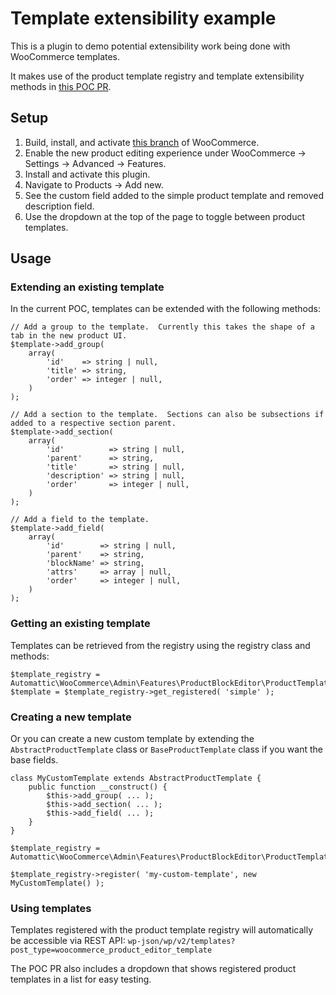 # Template extensibility example

This is a plugin to demo potential extensibility work being done with WooCommerce templates.

It makes use of the product template registry and template extensibility methods in [this POC PR](https://github.com/woocommerce/woocommerce/pull/39129).  

## Setup

1. Build, install, and activate [this branch](https://github.com/woocommerce/woocommerce/pull/39129) of WooCommerce.
2. Enable the new product editing experience under WooCommerce -> Settings -> Advanced -> Features.
3. Install and activate this plugin.
4. Navigate to Products -> Add new.
5. See the custom field added to the simple product template and removed description field.
6. Use the dropdown at the top of the page to toggle between product templates.

## Usage

### Extending an existing template

In the current POC, templates can be extended with the following methods:

```
// Add a group to the template.  Currently this takes the shape of a tab in the new product UI.
$template->add_group(
	array(
		'id'    => string | null,
		'title' => string,
		'order' => integer | null,
	)
);

// Add a section to the template.  Sections can also be subsections if added to a respective section parent.
$template->add_section(
	array(
		'id'          => string | null,
		'parent'      => string,
		'title'       => string | null,
		'description' => string | null,
		'order'       => integer | null,
	)
);

// Add a field to the template.
$template->add_field(
	array(
		'id'        => string | null,
		'parent'    => string,
		'blockName' => string,
		'attrs'     => array | null,
		'order'     => integer | null,
	)
);
```

### Getting an existing template

Templates can be retrieved from the registry using the registry class and methods:

```
$template_registry = Automattic\WooCommerce\Admin\Features\ProductBlockEditor\ProductTemplates\ProductTemplateRegistry::get_instance();
$template = $template_registry->get_registered( 'simple' );
```

### Creating a new template

Or you can create a new custom template by extending the `AbstractProductTemplate` class or `BaseProductTemplate` class if you want the base fields.

```
class MyCustomTemplate extends AbstractProductTemplate {
	public function __construct() {
		$this->add_group( ... );
		$this->add_section( ... );
		$this->add_field( ... );
	}
}

$template_registry = Automattic\WooCommerce\Admin\Features\ProductBlockEditor\ProductTemplates\ProductTemplateRegistry::get_instance();

$template_registry->register( 'my-custom-template', new MyCustomTemplate() );
```

### Using templates

Templates registered with the product template registry will automatically be accessible via REST API: `wp-json/wp/v2/templates?post_type=woocommerce_product_editor_template`

The POC PR also includes a dropdown that shows registered product templates in a list for easy testing.